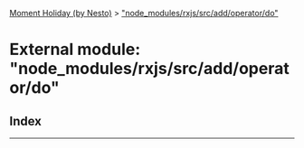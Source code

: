[Moment Holiday (by Nesto)](../README.md) > ["node_modules/rxjs/src/add/operator/do"](../modules/_node_modules_rxjs_src_add_operator_do_.md)

# External module: "node_modules/rxjs/src/add/operator/do"

## Index

---

